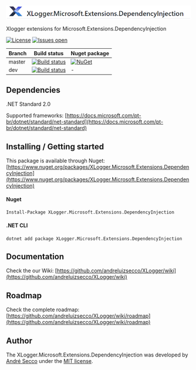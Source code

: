 ![](https://raw.githubusercontent.com/andreluizsecco/XLogger.Microsoft.Extensions.DependencyInjection/dev/logo_horizontal.png)

Xlogger extensions for Microsoft.Extensions.DependencyInjection

[![License](https://img.shields.io/github/license/andreluizsecco/xlogger.Microsoft.Extensions.DependencyInjection.svg)](LICENSE)
[![Issues open](https://img.shields.io/github/issues/andreluizsecco/xlogger.Microsoft.Extensions.DependencyInjection.svg)](https://github.com/andreluizsecco/XLogger.Microsoft.Extensions.DependencyInjection/issues)

Branch | Build status | Nuget package
-------|-------|--------------
master | [![Build status](https://ci.appveyor.com/api/projects/status/wdj8524g35l3q1i8/branch/master?svg=true)](https://ci.appveyor.com/project/andreluizsecco/xlogger-microsoft-extensions-dependencyinjection-q77n6/branch/master)|[![NuGet](https://img.shields.io/nuget/v/XLogger.Microsoft.Extensions.DependencyInjection.svg?style=flat-square&label=nuget)](https://www.nuget.org/packages/XLogger.Microsoft.Extensions.DependencyInjection/)
dev | [![Build status](https://ci.appveyor.com/api/projects/status/i8aps0o1gvpe7hq3/branch/dev?svg=true)](https://ci.appveyor.com/project/andreluizsecco/xlogger-microsoft-extensions-dependencyinjection/branch/dev)|-

## Dependencies
.NET Standard 2.0

Supported frameworks: [https://docs.microsoft.com/pt-br/dotnet/standard/net-standard](https://docs.microsoft.com/pt-br/dotnet/standard/net-standard)

## Installing / Getting started

This package is available through Nuget: [https://www.nuget.org/packages/XLogger.Microsoft.Extensions.DependencyInjection](https://www.nuget.org/packages/XLogger.Microsoft.Extensions.DependencyInjection)

#### Nuget
```
Install-Package XLogger.Microsoft.Extensions.DependencyInjection
```

#### .NET CLI
```
dotnet add package XLogger.Microsoft.Extensions.DependencyInjection
```
## Documentation

Check the our Wiki: [https://github.com/andreluizsecco/XLogger/wiki](https://github.com/andreluizsecco/XLogger/wiki)

## Roadmap

Check the complete roadmap: [https://github.com/andreluizsecco/XLogger/wiki/roadmap](https://github.com/andreluizsecco/XLogger/wiki/roadmap)

## Author

The XLogger.Microsoft.Extensions.DependencyInjection was developed by [André Secco](http://andresecco.com.br) under the [MIT license](LICENSE).

